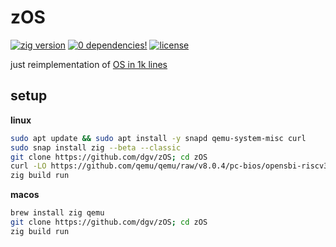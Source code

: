 # zOS

[![zig version](https://img.shields.io/badge/0.13.0-orange?style=flat&logo=zig&label=zig&color=%23eba742)](https://ziglang.org/download/)
[![0 dependencies!](https://0dependencies.dev/0dependencies.svg)](https://0dependencies.dev)
[![license](https://img.shields.io/badge/License-MIT-yellow.svg)](https://opensource.org/licenses/MIT)

just reimplementation of [OS in 1k lines](https://operating-system-in-1000-lines.vercel.app/en/)

## setup

**linux**
```sh
sudo apt update && sudo apt install -y snapd qemu-system-misc curl
sudo snap install zig --beta --classic
git clone https://github.com/dgv/zOS; cd zOS
curl -LO https://github.com/qemu/qemu/raw/v8.0.4/pc-bios/opensbi-riscv32-generic-fw_dynamic.bin
zig build run
```
**macos**
```sh
brew install zig qemu
git clone https://github.com/dgv/zOS; cd zOS
zig build run
```
